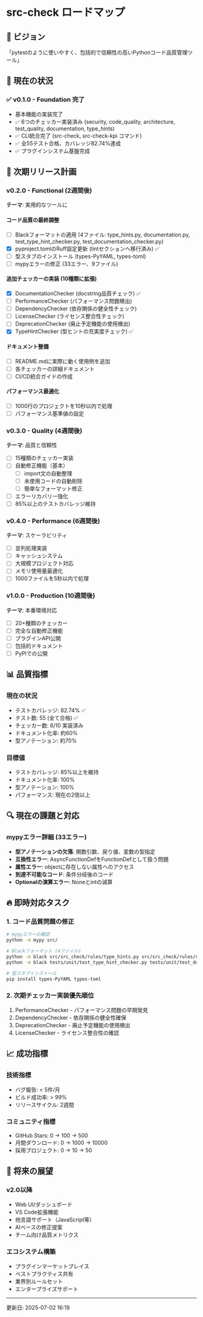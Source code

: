 # src-check ロードマップ

## 🎯 ビジョン
「pytestのように使いやすく、包括的で信頼性の高いPythonコード品質管理ツール」

## 📅 現在の状況

### ✅ v0.1.0 - Foundation 完了
- 基本機能の実装完了
- ✅ 6つのチェッカー実装済み (security, code_quality, architecture, test_quality, documentation, type_hints)
- ✅ CLI統合完了 (src-check, src-check-kpi コマンド)
- ✅ 全55テスト合格、カバレッジ82.74%達成
- ✅ プラグインシステム基盤完成

## 🚀 次期リリース計画

### v0.2.0 - Functional (2週間後)
**テーマ**: 実用的なツールに

#### コード品質の最終調整
- [ ] Blackフォーマットの適用 (4ファイル: type_hints.py, documentation.py, test_type_hint_checker.py, test_documentation_checker.py)
- [x] pyproject.tomlのRuff設定更新 (lintセクションへ移行済み) ✅
- [ ] 型スタブのインストール (types-PyYAML, types-toml)
- [ ] mypyエラーの修正 (33エラー、9ファイル)

#### 追加チェッカーの実装 (10種類に拡張)
- [x] DocumentationChecker (docstring品質チェック) ✅
- [ ] PerformanceChecker (パフォーマンス問題検出)
- [ ] DependencyChecker (依存関係の健全性チェック)
- [ ] LicenseChecker (ライセンス整合性チェック)
- [ ] DeprecationChecker (廃止予定機能の使用検出)
- [x] TypeHintChecker (型ヒントの充実度チェック) ✅

#### ドキュメント整備
- [ ] README.mdに実際に動く使用例を追加
- [ ] 各チェッカーの詳細ドキュメント
- [ ] CI/CD統合ガイドの作成

#### パフォーマンス最適化
- [ ] 1000行のプロジェクトを10秒以内で処理
- [ ] パフォーマンス基準値の設定

### v0.3.0 - Quality (4週間後)
**テーマ**: 品質と信頼性
- [ ] 15種類のチェッカー実装
- [ ] 自動修正機能（基本）
  - [ ] import文の自動整理
  - [ ] 未使用コードの自動削除
  - [ ] 簡単なフォーマット修正
- [ ] エラーリカバリー強化
- [ ] 85%以上のテストカバレッジ維持

### v0.4.0 - Performance (6週間後)
**テーマ**: スケーラビリティ
- [ ] 並列処理実装
- [ ] キャッシュシステム
- [ ] 大規模プロジェクト対応
- [ ] メモリ使用量最適化
- [ ] 1000ファイルを5秒以内で処理

### v1.0.0 - Production (10週間後)
**テーマ**: 本番環境対応
- [ ] 20+種類のチェッカー
- [ ] 完全な自動修正機能
- [ ] プラグインAPI公開
- [ ] 包括的ドキュメント
- [ ] PyPIでの公開

## 📊 品質指標

### 現在の状況
- テストカバレッジ: 82.74% ✅
- テスト数: 55 (全て合格) ✅
- チェッカー数: 6/10 実装済み
- ドキュメント化率: 約60%
- 型アノテーション: 約70%

### 目標値
- テストカバレッジ: 85%以上を維持
- ドキュメント化率: 100%
- 型アノテーション: 100%
- パフォーマンス: 現在の2倍以上

## 🔍 現在の課題と対応

### mypyエラー詳細 (33エラー)
- **型アノテーションの欠落**: 関数引数、戻り値、変数の型指定
- **互換性エラー**: AsyncFunctionDefをFunctionDefとして扱う問題
- **属性エラー**: objectに存在しない属性へのアクセス
- **到達不可能なコード**: 条件分岐後のコード
- **Optionalの演算エラー**: Noneとintの減算

## 🔥 即時対応タスク

### 1. コード品質問題の修正
```bash
# mypyエラーの確認
python -m mypy src/

# Blackフォーマット (4ファイル)
python -m black src/src_check/rules/type_hints.py src/src_check/rules/documentation.py
python -m black tests/unit/test_type_hint_checker.py tests/unit/test_documentation_checker.py

# 型スタブインストール
pip install types-PyYAML types-toml
```

### 2. 次期チェッカー実装優先順位
1. PerformanceChecker - パフォーマンス問題の早期発見
2. DependencyChecker - 依存関係の健全性確保
3. DeprecationChecker - 廃止予定機能の使用検出
4. LicenseChecker - ライセンス整合性の確認

## 📈 成功指標

### 技術指標
- バグ報告: < 5件/月
- ビルド成功率: > 99%
- リリースサイクル: 2週間

### コミュニティ指標
- GitHub Stars: 0 → 100 → 500
- 月間ダウンロード: 0 → 1000 → 10000
- 採用プロジェクト: 0 → 10 → 50

## 🎨 将来の展望

### v2.0以降
- Web UI/ダッシュボード
- VS Code拡張機能
- 他言語サポート（JavaScript等）
- AIベースの修正提案
- チーム向け品質メトリクス

### エコシステム構築
- プラグインマーケットプレイス
- ベストプラクティス共有
- 業界別ルールセット
- エンタープライズサポート

---

更新日: 2025-07-02 16:19